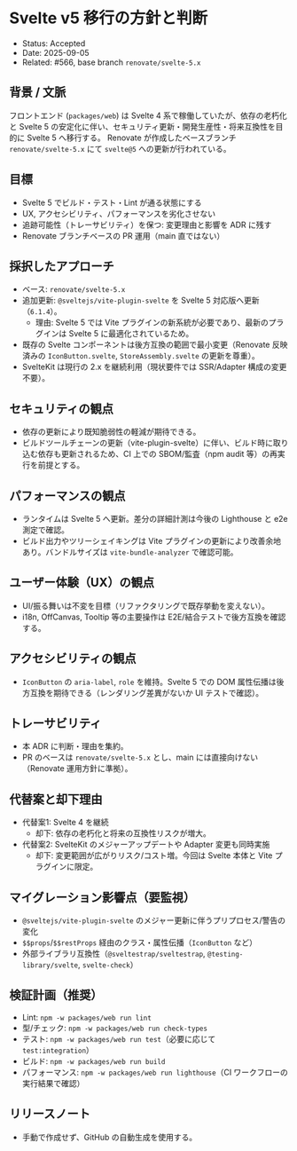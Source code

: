 # Svelte v5 移行の方針と判断

- Status: Accepted
- Date: 2025-09-05
- Related: #566, base branch `renovate/svelte-5.x`

## 背景 / 文脈

フロントエンド (`packages/web`) は Svelte 4 系で稼働していたが、依存の老朽化と Svelte 5 の安定化に伴い、セキュリティ更新・開発生産性・将来互換性を目的に Svelte 5 へ移行する。
Renovate が作成したベースブランチ `renovate/svelte-5.x` にて `svelte@5` への更新が行われている。

## 目標

- Svelte 5 でビルド・テスト・Lint が通る状態にする
- UX, アクセシビリティ、パフォーマンスを劣化させない
- 追跡可能性（トレーサビリティ）を保つ: 変更理由と影響を ADR に残す
- Renovate ブランチベースの PR 運用（main 直ではない）

## 採択したアプローチ

- ベース: `renovate/svelte-5.x`
- 追加更新: `@sveltejs/vite-plugin-svelte` を Svelte 5 対応版へ更新（`6.1.4`）。
  - 理由: Svelte 5 では Vite プラグインの新系統が必要であり、最新のプラグインは Svelte 5 に最適化されているため。
- 既存の Svelte コンポーネントは後方互換の範囲で最小変更（Renovate 反映済みの `IconButton.svelte`, `StoreAssembly.svelte` の更新を尊重）。
- SvelteKit は現行の 2.x を継続利用（現状要件では SSR/Adapter 構成の変更不要）。

## セキュリティの観点

- 依存の更新により既知脆弱性の軽減が期待できる。
- ビルドツールチェーンの更新（vite-plugin-svelte）に伴い、ビルド時に取り込む依存も更新されるため、CI 上での SBOM/監査（npm audit 等）の再実行を前提とする。

## パフォーマンスの観点

- ランタイムは Svelte 5 へ更新。差分の詳細計測は今後の Lighthouse と e2e 測定で確認。
- ビルド出力やツリーシェイキングは Vite プラグインの更新により改善余地あり。バンドルサイズは `vite-bundle-analyzer` で確認可能。

## ユーザー体験（UX）の観点

- UI/振る舞いは不変を目標（リファクタリングで既存挙動を変えない）。
- i18n, OffCanvas, Tooltip 等の主要操作は E2E/結合テストで後方互換を確認する。

## アクセシビリティの観点

- `IconButton` の `aria-label`, `role` を維持。Svelte 5 での DOM 属性伝播は後方互換を期待できる（レンダリング差異がないか UI テストで確認）。

## トレーサビリティ

- 本 ADR に判断・理由を集約。
- PR のベースは `renovate/svelte-5.x` とし、main には直接向けない（Renovate 運用方針に準拠）。

## 代替案と却下理由

- 代替案1: Svelte 4 を継続
  - 却下: 依存の老朽化と将来の互換性リスクが増大。
- 代替案2: SvelteKit のメジャーアップデートや Adapter 変更も同時実施
  - 却下: 変更範囲が広がりリスク/コスト増。今回は Svelte 本体と Vite プラグインに限定。

## マイグレーション影響点（要監視）

- `@sveltejs/vite-plugin-svelte` のメジャー更新に伴うプリプロセス/警告の変化
- `$$props`/`$$restProps` 経由のクラス・属性伝播（`IconButton` など）
- 外部ライブラリ互換性（`@sveltestrap/sveltestrap`, `@testing-library/svelte`, `svelte-check`）

## 検証計画（推奨）

- Lint: `npm -w packages/web run lint`
- 型/チェック: `npm -w packages/web run check-types`
- テスト: `npm -w packages/web run test`（必要に応じて `test:integration`）
- ビルド: `npm -w packages/web run build`
- パフォーマンス: `npm -w packages/web run lighthouse`（CI ワークフローの実行結果で確認）

## リリースノート

- 手動で作成せず、GitHub の自動生成を使用する。

